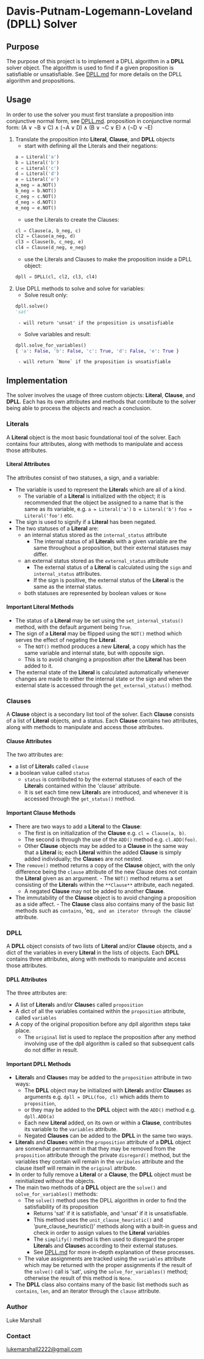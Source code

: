 # Davis-Putnam-Logemann-Loveland (DPLL) Solver

## Purpose
The purpose of this project is to implement a DPLL algorithm in a **DPLL** solver object. The algorithm is used to find if a given proposition is satisfiable or unsatisfiable. See [DPLL.md](https://github.com/lukemarshall2222/python-DPLL/blob/main/DPLL.md) for more details on the DPLL algorithm and propositions.

## Usage
In order to use the solver you must first translate a proposition into conjunctive normal form, see [DPLL.md](https://github.com/lukemarshall2222/python-DPLL/blob/main/DPLL.md). 
 proposition in conjunctive normal form:  (A ∨ ¬B ∨ C) ∧ (¬A ∨ D) ∧ (B ∨ ¬C ∨ E) ∧ (¬D ∨ ¬E)
 1. Translate the proposition into **Literal**, **Clause**, and **DPLL** objects
    - start with defining all the Literals and their negations:
    ```python
    a = Literal('a')
    b = Literal('b')
    c = Literal('c')
    d = Literal('d')
    e = Literal('e')
    a_neg = a.NOT()
    b_neg = b.NOT()
    c_neg = c.NOT()
    d_neg = d.NOT()
    e_neg = e.NOT()
    ```
    - use the Literals to create the Clauses:
    ```python
    cl = Clause(a, b_neg, c)
    cl2 = Clause(a_neg, d)
    cl3 = Clause(b, c_neg, e)
    cl4 = Clause(d_neg, e_neg)
    ```
    - use the Literals and Clauses to make the proposition inside a DPLL object:
    ```python
    dpll = DPLL(cl, cl2, cl3, cl4)
    ```
2. Use DPLL methods to solve and solve for variables:
    - Solve result only:
    ```python
    dpll.solve()
    'sat'
    ```
        - will return 'unsat' if the proposition is unsatisfiable
    - Solve variables and result:
    ```python
    dpll.solve_for_variables()
    { 'a': False, 'b': False, 'c': True, 'd': False, 'e': True }
    ```
        - will return `None` if the proposition is unsatisfiable

## Implementation
The solver involves the usage of three custom objects: **Literal**, **Clause**, and **DPLL**. Each has its own attributes and methods that contribute to the solver being able to process the objects and reach a conclusion.

### Literals
A **Literal** object is the most basic foundational tool of the solver. Each contains four attributes, along with methods to manipulate and access those attributes. 

#### Literal Attributes
The attributes consist of two statuses, a sign, and a variable:
- The variable is used to represent the **Literal**s which are all of a kind.
    - The variable of a **Literal** is initialized with the object; it is recommended that the object be assigned to a name that is the same as its variable, e.g.
                `a = Literal('a')`
                `b = Literal('b')`
                `foo = Literal('foo')` etc. 
- The sign is used to signify if a **Literal** has been negated. 
- The two statuses of a **Literal** are:
    - an internal status stored as the `internal_status` attribute 
        - The internal status of all **Literal**s with a given variable are the same throughout a proposition, but their external statuses may differ.
    - an external status stored as the `external_status` attribute
        - The external status of a **Literal** is calculated using the `sign` and `internal_status` attributes.
        - If the sign is positive, the external status of the **Literal** is the same as the internal status. 
    - both statuses are represented by boolean values or `None` 

 #### Important Literal Methods       
- The status of a **Literal** may be set using the `set_internal_status()` method, with the default argument being `True`. 
- The sign of a **Literal** may be flipped using the `NOT()` method which serves the effect of negating the **Literal**. 
    - The `NOT()` method produces a new **Literal**, a copy which has the same variable and internal state, but with opposite sign. 
    - This is to avoid changing a proposition after the **Literal** has been added to it. 
- The external state of the **Literal** is calculated automatically whenever changes are made to either the internal state or the sign and when the external state is accessed through the `get_external_status()` method.

### Clauses
A **Clause** object is a secondary list tool of the solver. Each **Clause** consists of a list of **Literal** objects, and a status. Each **Clause** contains two attributes, along with methods to manipulate and access those attributes. 

#### Clause Attributes
The two attributes are:
- a list of **Literal**s called `clause` 
- a boolean value called `status` 
    - `status` is contributed to by the external statuses of each of the **Literal**s contained within the 'clause' attribute.
    - It is set each time new **Literal**s are introduced, and whenever it is accessed through the `get_status()` method. 

#### Important Clause Methods
- There are two ways to add a **Literal** to the **Clause**: 
    - The first is on initialization of the **Clause** e.g. `cl = Clause(a, b)`.
    - The second is through the use of the `ADD()` method e.g. `cl.ADD(foo)`. 
    - Other **Clause** objects may be added to a **Clause** in the same way that a **Literal** is; each **Literal** within the added **Clause** is simply added individually; the **Clause**s are not nested. 
- The `remove()` method returns a copy of the **Clause** object, with the only difference being the `clause` attribute of the new Clause does not contain the **Literal** given as an argument. - The `NOT()` method returns a set consisting of the **Literal**s within the `**Clause**` attribute, each negated. 
    - A negated **Clause** may not be added to another **Clause**. 
- The immutability of the **Clause** object is to avoid changing a proposition as a side affect. - The **Clause** class also contains many of the basic list methods such as `contains`, 'eq`, and an iterator through the `clause` attribute. 

### DPLL
A **DPLL** object consists of two lists of **Literal** and/or **Clause** objects, and a dict of the variables in every **Literal** in the lists of objects. Each **DPLL** contains three attributes, along with methods to manipulate and access those attributes. 

#### DPLL Attributes
The three attributes are:
- A list of **Literal**s and/or **Clause**s called `proposition`
- A dict of all the variables contained within the `proposition` attribute, called `variables`
- A copy of the original proposition before any dpll algorithm steps take place. 
    - The `original` list is used to replace the proposition after any method involving use of the dpll algorithm is called so that subsequent calls do not differ in result. 

#### Important DPLL Methods
- **Literal**s and **Clause**s may be added to the `proposition` attribute in two ways:
    - The **DPLL** object may be initialized with **Literal**s and/or **Clause**s as arguments e.g. `dpll = DPLL(foo, cl)` which adds them to `proposition`, 
    - or they may be added to the **DPLL** object with the `ADD()` method e.g. `dpll.ADD(a)`
    - Each new **Literal** added, on its own or within a **Clause**, contributes its variable to the `variables` attribute. 
    - Negated **Clauses** can be added to the **DPLL** in the same two ways. 
- **Literal**s and **Clause**s within the `proposition` attribute of a **DPLL** object are somewhat permanent in that they may be removed from the `proposition` attribute through the private `disregard()` method, but the variables they contain will remain in the `varibales` attribute and the clause itself will remain in the `original` attribute. 
- In order to fully remove a **Literal** or a **Clause**, the **DPLL** object must be reinitialized without the objects. 
- The main two methods of a **DPLL** object are the `solve()` and `solve_for_variables()` methods:
    - The `solve()` method uses the DPLL algorithm in order to find the satisfiability of its proposition
        - Returns 'sat' if it is satisfiable, and 'unsat' if it is unsatisfiable. 
        - This method uses the `unit_clause_heuristic()` and 'pure_clause_heuristic()' methods along with a built-in guess and check in order to assign values to the **Literal** variables
        - The `simplify()` method is then used to disregard the proper **Literal**s and **Clause**s according to their external statuses. 
        - See [DPLL.md](https://github.com/lukemarshall2222/python-DPLL/blob/main/DPLL.md) for more in-depth explanation of these processes. 
    - The value assignments are tracked using the `variables` attribute which may be returned with the proper assignments if the result of the `solve()` call is 'sat', using the `solve_for_variables()` method; otherwise the result of this method is `None`. 
- The **DPLL** class also contains many of the basic list methods such as `contains`, `len`, and an iterator through the `clause` attribute. 

### Author
Luke Marshall
### Contact 
lukemarshall2222@gmail.com


